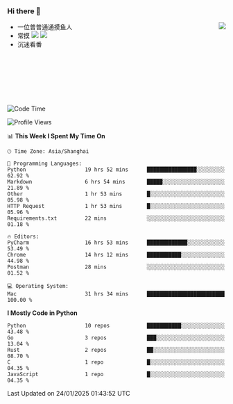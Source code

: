 ### Hi there 👋


<a href="https://github.com/yanlc39">
  <img align="right" src="https://github-readme-stats.vercel.app/api?username=yanlc39&show_icons=true&hide_border=true&icon_color=586069&title_color=a0a9af">
</a>

- 一位普普通通摸鱼人
- 常摸 ![](https://img.shields.io/badge/-Python-3e74a2?style=flat-square&logo=Python&logoColor=fff) ![](https://img.shields.io/badge/-C%2B%2B-brightgreen?style=flat-square)
- 沉迷看番



<br><br><br><br><br><br>


<!--START_SECTION:waka-->
![Code Time](http://img.shields.io/badge/Code%20Time-756%20hrs%2017%20mins-blue)

![Profile Views](http://img.shields.io/badge/Profile%20Views-0-blue)

📊 **This Week I Spent My Time On** 

```text
🕑︎ Time Zone: Asia/Shanghai

💬 Programming Languages: 
Python                   19 hrs 52 mins      ████████████████░░░░░░░░░   62.92 % 
Markdown                 6 hrs 54 mins       █████░░░░░░░░░░░░░░░░░░░░   21.89 % 
Other                    1 hr 53 mins        █░░░░░░░░░░░░░░░░░░░░░░░░   05.98 % 
HTTP Request             1 hr 53 mins        █░░░░░░░░░░░░░░░░░░░░░░░░   05.96 % 
Requirements.txt         22 mins             ░░░░░░░░░░░░░░░░░░░░░░░░░   01.18 % 

🔥 Editors: 
PyCharm                  16 hrs 53 mins      █████████████░░░░░░░░░░░░   53.49 % 
Chrome                   14 hrs 12 mins      ███████████░░░░░░░░░░░░░░   44.98 % 
Postman                  28 mins             ░░░░░░░░░░░░░░░░░░░░░░░░░   01.52 % 

💻 Operating System: 
Mac                      31 hrs 34 mins      █████████████████████████   100.00 % 
```

**I Mostly Code in Python** 

```text
Python                   10 repos            ███████████░░░░░░░░░░░░░░   43.48 % 
Go                       3 repos             ███░░░░░░░░░░░░░░░░░░░░░░   13.04 % 
Rust                     2 repos             ██░░░░░░░░░░░░░░░░░░░░░░░   08.70 % 
C                        1 repo              █░░░░░░░░░░░░░░░░░░░░░░░░   04.35 % 
JavaScript               1 repo              █░░░░░░░░░░░░░░░░░░░░░░░░   04.35 % 
```




 Last Updated on 24/01/2025 01:43:52 UTC
<!--END_SECTION:waka-->
